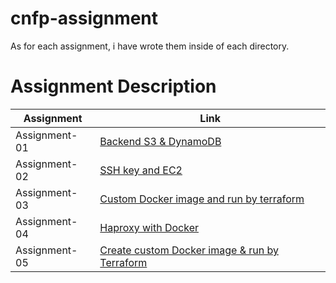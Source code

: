 # cnfp-assignment

As for each assignment, i have wrote them inside of each directory.

# Assignment Description

| Assignment | Link |
|------------|------|
| Assignment-01 | [Backend S3 & DynamoDB](/terraform%20assignment/0914/README.md) |
| Assignment-02 | [SSH key and EC2](/terraform%20assignment/0923/sshkeygen_ec2/README.md) |
| Assignment-03| [Custom Docker image and run by terraform](https://mksithu.notion.site/HelloCloud-Assignment-Docker-image-and-Terraform-110d99cce24f80fdbfadc59f25f09fc9) |
| Assignment-04|[Haproxy with Docker](https://mksithu.notion.site/HelloCloud-Assignment-Haproxy-with-Docker-12ad99cce24f8034a584fd9147cca646?pvs=74)|
| Assignment-05| [Create custom Docker image & run by Terraform](https://mksithu.notion.site/HelloCloud-Assignment-Create-Custom-Docker-image-Run-by-Terraform-126d99cce24f801cb91fcc50c78480a8) |
